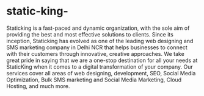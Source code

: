 # static-king-
Staticking is a fast-paced and dynamic organization, with the sole aim of providing the best and most effective solutions to clients. Since its inception, Staticking has evolved as one of the leading web designing and SMS marketing company in Delhi NCR that helps businesses to connect with their customers through innovative, creative approaches.   We take great pride in saying that we are a one-stop destination for all your needs at StaticKing when it comes to a digital transformation of your company. Our services cover all areas of web designing, development, SEO, Social Media Optimization, Bulk SMS marketing and Social Media Marketing, Cloud Hosting, and much more. 

